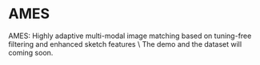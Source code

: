# AMES
AMES: Highly adaptive multi-modal image matching based on tuning-free filtering and enhanced sketch features \\
The demo and the dataset will coming soon.
